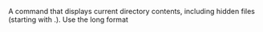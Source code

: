 A command that displays current directory contents, including hidden files (starting with .). Use the long format
